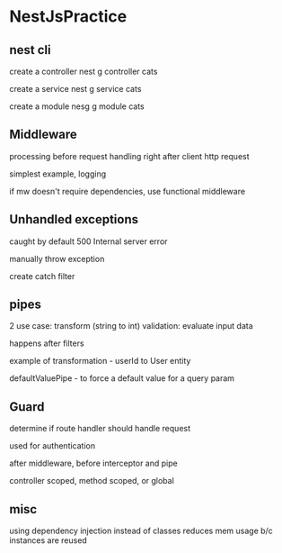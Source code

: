 # NestJsPractice

## nest cli 
create a controller 
nest g controller cats

create a service
nest g service cats

create a module
nesg g module cats

## Middleware

processing before request handling 
right after client http request 

simplest example, logging

if mw doesn't require dependencies, use functional middleware 

## Unhandled exceptions

caught by default
500 
Internal server error

manually throw exception

create catch filter

## pipes

2 use case:
transform (string to int)
validation: evaluate input data 

happens after filters

example of transformation - userId to User entity

defaultValuePipe - to force a default value for a query param 

## Guard

determine if route handler should handle request

used for authentication

after middleware, before interceptor and pipe 

controller scoped, method scoped, or global

## misc

using dependency injection instead of classes reduces mem usage b/c instances are reused
